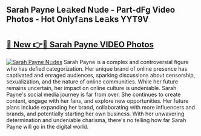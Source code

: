 ## Sarah Payne Le𝚊ked N𝚞de - Part-dFg Video Photos - Hot Onlyf𝚊ns Le𝚊ks YYT9V

# <h2><a href="http://ab14689.deff.icu/?id=Sarah+Payne">🔗 New 👉🔴 Sarah Payne VIDEO Photos</a></h2>

[![Sarah Payne N𝚞des](https://i.imgur.com/rIISA9y.gif)](http://ab14689.deff.icu/?id=Sarah+Payne)
Sarah Payne is a complex and controversial figure who has defied categorization. Her unique brand of online presence has captivated and enraged audiences, sparking discussions about censorship, sexualization, and the nature of online communities. While her future remains uncertain, her impact on online culture is undeniable. Sarah Payne's social media journey is far from over. She continues to create content, engage with her fans, and explore new opportunities. Her future plans include expanding her brand, collaborating with more influencers and brands, and potentially starting her own business. With her unwavering determination and undeniable charisma, there's no telling how far Sarah Payne will go in the digital world.
